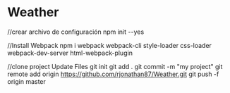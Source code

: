 # Weather
//crear archivo de configuración
npm init --yes

//Install Webpack
npm i webpack webpack-cli style-loader css-loader webpack-dev-server html-webpack-plugin

//clone project Update Files
git init
git add .
git commit -m "my project"
git remote add origin https://github.com/rjonathan87/Weather.git
git push -f origin master
